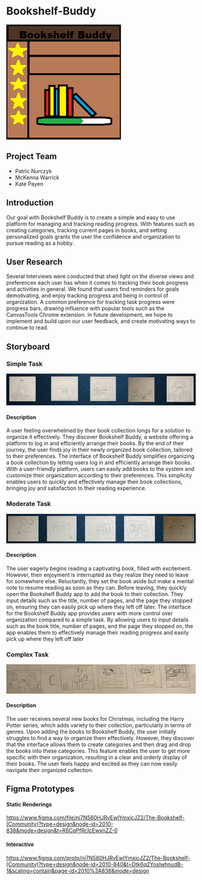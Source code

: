 # Bookshelf-Buddy
![Logo](logo.png)
## Project Team
- Patric Nurczyk
- McKenna Warrick
- Kate Payen

## Introduction
Our goal with Bookshelf Buddy is to create a simple and easy to use platform for managing and tracking reading progress. With features such as creating categories, tracking current pages in books, and setting personalized goals grants the user the confidence and organization to pursue reading as a hobby.

## User Research
Several Interviews were conducted that shed light on the diverse views and preferences each user has when it comes to tracking their book progress and activities in general. We found that users find reminders for goals demotivating, and enjoy tracking progress and being in control of organization. A common preference for tracking task progress were progress bars, drawing influence with popular tools such as the CanvasTools Chrome extension. In future development, we hope to implement and build upon our user feedback, and create motivating ways to continue to read.

## Storyboard

### Simple Task
![Simple Task](simple.png)

#### Description
A user feeling overwhelmed by their book collection longs for a solution to organize it effectively. They discover Bookshelf Buddy, a website offering a platform to log in and efficiently arrange their books. By the end of their journey, the user finds joy in their newly organized book collection, tailored to their preferences.
The interface of Bookshelf Buddy simplifies organizing a book collection by letting users log in and efficiently arrange their books. With a user-friendly platform, users can easily add books to the system and customize their organization according to their preferences. This simplicity enables users to quickly and effectively manage their book collections, bringing joy and satisfaction to their reading experience.

### Moderate Task
![Moderate Task](moderate.png)

#### Description
The user eagerly begins reading a captivating book, filled with excitement. However, their enjoyment is interrupted as they realize they need to leave for somewhere else. Reluctantly, they set the book aside but make a mental note to resume reading as soon as they can. Before leaving, they quickly open the Bookshelf Buddy app to add the book to their collection. They input details such as the title, number of pages, and the page they stopped on, ensuring they can easily pick up where they left off later.
The interface for the Bookshelf Buddy app provides users with more control over organization compared to a simple task. By allowing users to input details such as the book title, number of pages, and the page they stopped on, the app enables them to effectively manage their reading progress and easily pick up where they left off later

### Complex Task
![Complex](complex.png)

#### Description
The user receives several new books for Christmas, including the Harry Potter series, which adds variety to their collection, particularly in terms of genres. Upon adding the books to Bookshelf Buddy, the user initially struggles to find a way to organize them effectively. However, they discover that the interface allows them to create categories and then drag and drop the books into these categories. This feature enables the user to get more specific with their organization, resulting in a clear and orderly display of their books. The user feels happy and excited as they can now easily navigate their organized collection.

## Figma Prototypes

#### Static Renderings
https://www.figma.com/file/nj7N580HJRvEwlYmxicJZ2/The-Bookshelf-(Community)?type=design&node-id=2010-838&mode=design&t=R6CqPfRcIcEwxnZZ-0

#### Interactive 
https://www.figma.com/proto/nj7N580HJRvEwlYmxicJZ2/The-Bookshelf-(Community)?type=design&node-id=2010-840&t=Dtk6q2YoslwhnudB-1&scaling=contain&page-id=2010%3A838&mode=design


